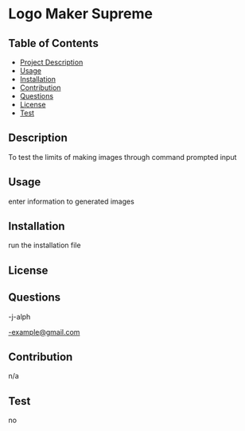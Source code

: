 # Logo Maker Supreme

    
  
  ## Table of Contents
  - [Project Description](#description)
  - [Usage](#usage)
  - [Installation](#installation)
  - [Contribution](#contribution)
  - [Questions](#questions)
  - [License](#license)
  - [Test](#test)


  ## Description
  To test the limits of making images through command prompted input

  ## Usage
  enter information to generated images

  ## Installation
  run the installation file

  ## License
  

  ## Questions
  -j-alph

  -example@gmail.com
  
  ## Contribution
  n/a

  ## Test
  no
